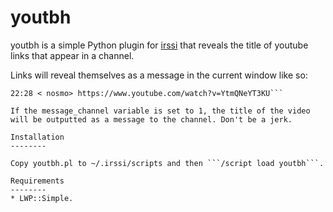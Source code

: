 youtbh
========

youtbh is a simple Python plugin for [irssi](http://www.irssi.org/)
that reveals the title of youtube links that appear in a channel.

Links will reveal themselves as a message in the current window like
so:
```22:28 -!- Geoff Berner - Dalloy Polizei - YouTube
22:28 < nosmo> https://www.youtube.com/watch?v=YtmQNeYT3KU```

If the message_channel variable is set to 1, the title of the video
will be outputted as a message to the channel. Don't be a jerk.

Installation
--------

Copy youtbh.pl to ~/.irssi/scripts and then ```/script load youtbh```.

Requirements
--------
* LWP::Simple.
